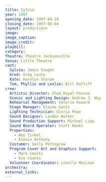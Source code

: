 ```yaml
---
title: Sylvia
year: 1997
opening_date: 1997-04-18
closing_date: 1997-05-04
layout: productions
image:
image_caption:
image_credit:
playbill:
category:
Theatre: Theatre Jacksonville
Venue: Little Theatre
cast:
  Sylvia: Jamie Vaughn
  Gred: Greg Leute
  Kate: Harolyn Sharpe
  Tom, Phyllis and Leslie: Bill Ratliff
crew:
  Artistic Director: Chad Royal-Pascoe
  Scenic and Lighting Design: Andrew J. Way
  Rehearsal Management: Valerie Howard
  Stage Manager: Elaine Gantz
  Lighting Technician: Gloria Pepe
  Sound Designer: Landon Walker
  Sound Production Support: Michael Lipp
  Sound Board Operator: Scott Hooks
  Properties: 
    - Amy Tickel
    - Alexis Anthony
  Costumer: Sally Pettegrew
  Program Cover Art and Graphics Support:
    - Mark Counts
    - Kim Counts
  Volunteer Coordinator: Lovelle MacLean
orchestra:
external_links:
---
```


